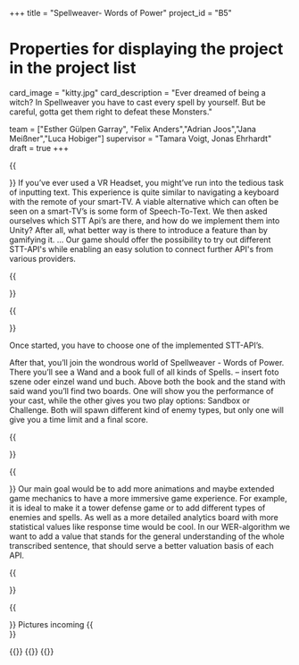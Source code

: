 +++
title = "Spellweaver- Words of Power"
project_id = "B5"

# Properties for displaying the project in the project list
card_image = "kitty.jpg"
card_description = "Ever dreamed of being a witch? In Spellweaver you have to cast every spell by yourself. But be careful, gotta get them right to defeat these Monsters." 

team = ["Esther Gülpen Garray", "Felix Anders","Adrian Joos","Jana Meißner","Luca Hobiger"]
supervisor = "Tamara Voigt, Jonas Ehrhardt"
draft = true
+++


{{<section title="Our Goal">}}
If you’ve ever used a VR Headset, you might’ve run into the tedious task of inputting text. This experience is quite similar to navigating a keyboard with the remote of your smart-TV. A viable alternative which can often be seen on a smart-TV’s is some form of Speech-To-Text. 
We then asked ourselves which STT Api’s are there, and how do we implement them into Unity? After all, what better way is there to introduce a feature than by gamifying it.
…
Our game should offer the possibility to try out different STT-API's while enabling an easy solution to connect further API's from various providers.

{{</section>}}

{{<section title="Introduction">}}

Once started, you have to choose one of the implemented STT-API’s. 

After that, you’ll join the wondrous world of Spellweaver - Words of Power. There you’ll see a Wand and a book full of all kinds of Spells. – insert foto szene oder einzel wand und buch. 
Above both the book and the stand with said wand you’ll find two boards. One will show you the performance of your cast, while the other gives you two play options: Sandbox or Challenge. Both will spawn different kind of enemy types, but only one will give you a time limit and a final score. 

{{</section>}} 

{{<section title="Future">}}
Our main goal would be to add more animations and maybe extended game mechanics to have a more immersive game experience. For example, it is ideal to make it a tower defense game or to add different types of enemies and spells. As well as a more detailed analytics board with more statistical values like response time would be cool. In our WER-algorithm we want to add a value that stands for the general understanding of the whole transcribed sentence, that should serve a better valuation basis of each API.

{{</section>}}

{{<section title="The team">}}
Pictures incoming
{{</section>}} 

{{<gallery>}}
{{<team-member image="cat.jpg" name="team member cat">}}
{{</gallery>}}

